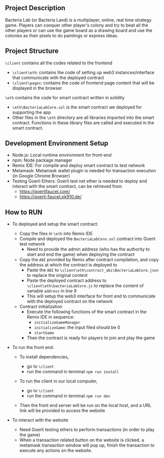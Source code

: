 ## Project Description

Bacteria Lab (or Bacteria Land) is a multiplayer, online, real time strategy game. Players can conquer other player's colony and try to beat all the other players or can use the game board as a drawing board and use the colonies as their pixels to do paintings or express ideas.



## Project Structure

`\client` contains all the codes related to the frontend

- `\client\eth`: contains the code of setting up web3 instances/interface that communicate with the deployed contract
- `\client\pages`: contains the code of frontend page content that will be displayed in the browser



`\eth` contains the code for smart contract written in solidity

- `\eth\BacteriaLabCore.sol` is the smart contract we deployed for supporting the app
- Other files in the `\eth` directory are all libraries imported into the smart contract. Functions in these library files are called and executed in the smart contract.



## Development Environment Setup

- Node.js: Local runtime environment for front-end
- npm: Node package manager
- Remix IDE: For compile and deploy smart contract to test network
- Metamask: Metamask wallet plugin is needed for transaction execution (in Google Chrome Browser)
- Testing Goerli Ethers: Goerli test net ether is needed to deploy and interact with the smart contract, can be retrieved from 
  - https://goerlifaucet.com/
  - https://goerli-faucet.pk910.de/



## How to RUN

- To deployed and setup the smart contract:
  - Copy the files in `\eth` into Remix IDE
  - Compile and deployed the  `BacteriaLabCore.sol` contract into Goerli test network
    - Need to provide the admin address (who has the authority to start and end the game) when deploying the contract
  - Copy the `ABI` provided by Remix after contract compilation, and copy the address at which the contract is deployed to
    - Paste the `ABI` to `\client\eth\contract_abi\BacteriaLabCore.json` to replace the original content
    - Paste the deployed contract address to `\client\eth\bacteriaLabCore.js` to replace the content of variable `address` in line 9
    - This will setup the web3 interface for front end to communicate with the deployed contract on the network
  - Contract initialization
    - Execute the following functions of the smart contract in the Remix IDE in sequence:
      - `initializeGameManager`
      - `initializeGame`: the input filed should be 0
      - `startGame`
    - Then the contract is ready for players to join and play the game
- To run the front end:
  - To install dependencies,
    - go to `\client` 
    - run the command in terminal `npm run install`
  
  - To run the client in our local computer,
    - go to `\client`
    - run the command in terminal `npm run dev`
  
  - Then the front end server will be run on the local host, and a URL link will be provided to access the website
  

- To interact with the website
  - Need Goerli testing ethers to perform transactions (in order to play the game)
  - When a transaction related button on the website is clicked, a metamask transaction window will pop up, finish the transaction to execute any actions on the website.